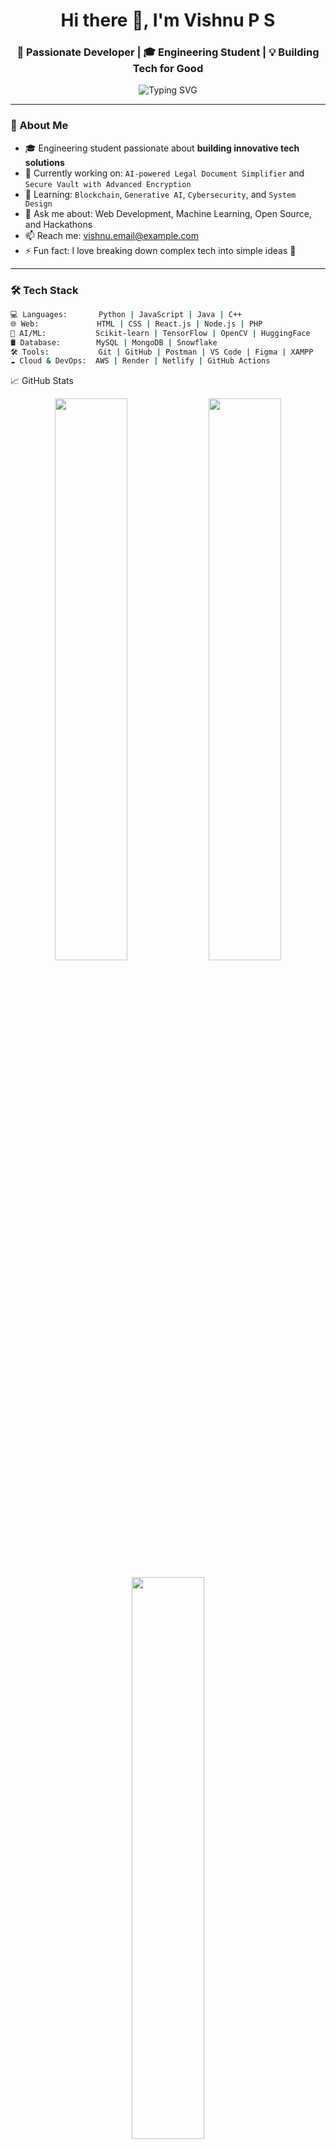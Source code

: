 <h1 align="center">Hi there 👋, I'm Vishnu P S</h1>
<h3 align="center">🚀 Passionate Developer | 🎓 Engineering Student | 💡 Building Tech for Good</h3>

<p align="center">
  <img src="https://readme-typing-svg.herokuapp.com?font=Fira+Code&size=24&pause=1000&center=true&vCenter=true&width=435&lines=Full+Stack+Web+Developer;AI+%7C+ML+Enthusiast;Open+Source+Contributor;Lifelong+Learner" alt="Typing SVG" />
</p>

---

### 💫 About Me

- 🎓 Engineering student passionate about **building innovative tech solutions**
- 🔭 Currently working on: `AI-powered Legal Document Simplifier` and `Secure Vault with Advanced Encryption`
- 🌱 Learning: `Blockchain`, `Generative AI`, `Cybersecurity`, and `System Design`
- 💬 Ask me about: Web Development, Machine Learning, Open Source, and Hackathons
- 📫 Reach me: [vishnu.email@example.com](mailto:vishnu.email@example.com)
- ⚡ Fun fact: I love breaking down complex tech into simple ideas 🌱

---

### 🛠️ Tech Stack

```bash
💻 Languages:       Python | JavaScript | Java | C++
🌐 Web:             HTML | CSS | React.js | Node.js | PHP
🧠 AI/ML:           Scikit-learn | TensorFlow | OpenCV | HuggingFace
🛢️ Database:        MySQL | MongoDB | Snowflake
🛠️ Tools:           Git | GitHub | Postman | VS Code | Figma | XAMPP
☁️ Cloud & DevOps:  AWS | Render | Netlify | GitHub Actions
```

📈 GitHub Stats
<p align="center"> <img src="https://github-readme-stats.vercel.app/api?username=VISHNU-GITHUB-USERNAME&show_icons=true&theme=radical" width="48%" /> <img src="https://github-readme-streak-stats.herokuapp.com/?user=VISHNU-GITHUB-USERNAME&theme=radical" width="48%" /> </p> <p align="center"> <img src="https://github-readme-stats.vercel.app/api/top-langs/?username=VISHNU-GITHUB-USERNAME&layout=compact&theme=radical" width="48%" /> </p>

🌍 Connect With Me
<p align="left"> <a href="https://linkedin.com/in/vishnups" target="_blank"><img src="https://img.shields.io/badge/-LinkedIn-blue?style=for-the-badge&logo=Linkedin&logoColor=white"/></a> <a href="https://github.com/VISHNU-GITHUB-USERNAME" target="_blank"><img src="https://img.shields.io/badge/-GitHub-black?style=for-the-badge&logo=github&logoColor=white"/></a> <a href="mailto:vishnu.email@example.com"><img src="https://img.shields.io/badge/-Email-red?style=for-the-badge&logo=gmail&logoColor=white"/></a> </p>

🏆 Achievements
🥇 Finalist @ Smart India Hackathon 2024

🛡️ Built Intrusion Detection System with 99.3% accuracy

🧠 Developed AI tools using GPT-4 and Transfer Learning

🌐 Built scalable full-stack platforms for education & finance

📌 Pinned Projects
<p align="left"> <a href="https://github.com/VISHNU-GITHUB-USERNAME/secure-vault"><img src="https://github-readme-stats.vercel.app/api/pin/?username=VISHNU-GITHUB-USERNAME&repo=secure-vault&theme=radical" /></a> <a href="https://github.com/VISHNU-GITHUB-USERNAME/legal-doc-simplifier"><img src="https://github-readme-stats.vercel.app/api/pin/?username=VISHNU-GITHUB-USERNAME&repo=legal-doc-simplifier&theme=radical" /></a> </p>

💡 Quote I Live By
"The best way to predict the future is to create it." — Alan Kay

---

### ✅ What to Update:

- Replace all `VISHNU-GITHUB-USERNAME` with your **GitHub username**.
- Replace email and social links with your actual info.
- Customize the pinned project URLs or add your own repositories. 
